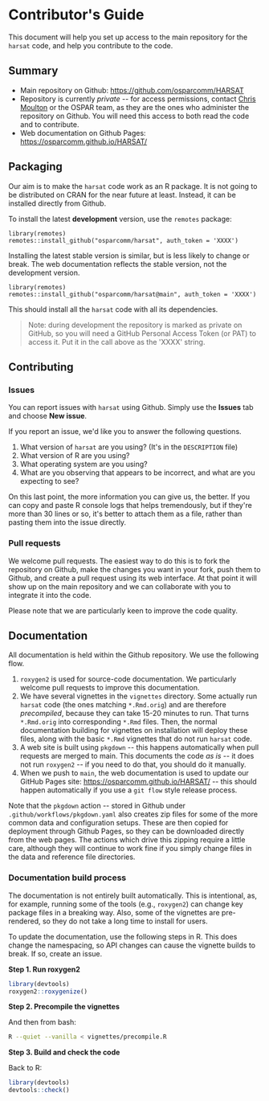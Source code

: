 # Contributor's Guide

This document will help you set up access to the main repository for
the `harsat` code, and help you contribute to the code.

## Summary

* Main repository on Github: https://github.com/osparcomm/HARSAT
* Repository is currently *private* -- for access permissions, contact 
  [Chris Moulton](https://github.com/moultonc) or the OSPAR team, as they
  are the ones who administer the repository on Github. You will need this access to 
  both read the code and to contribute.
* Web documentation on Github Pages: https://osparcomm.github.io/HARSAT/


## Packaging

Our aim is to make the `harsat` code work as an R package. It is not
going to be distributed on CRAN for the near future at least. Instead,
it can be installed directly from Github. 

To install the latest **development** version, use the `remotes` package:

```
library(remotes)
remotes::install_github("osparcomm/harsat", auth_token = 'XXXX')
```

Installing the latest stable version is similar, but is less likely to
change or break. The web documentation reflects the stable version, not
the development version.

```
library(remotes)
remotes::install_github("osparcomm/harsat@main", auth_token = 'XXXX')
```

This should install all the `harsat` code with all its dependencies.

> Note: during development the repository is marked as private on GitHub, so you
> will need a GitHub Personal Access Token (or PAT) to access it. Put it in the
> call above as the 'XXXX' string.


## Contributing

### Issues

You can report issues with `harsat` using Github. Simply use the **Issues** tab
and choose **New issue**.

If you report an issue, we'd like you to answer the following questions.

1. What version of `harsat` are you using? (It's in the `DESCRIPTION` file)
2. What version of R are you using?
3. What operating system are you using?
4. What are you observing that appears to be incorrect, and what are you
   expecting to see? 

On this last point, the more information you can give us, the better. If you 
can copy and paste R console logs that helps tremendously, but if they're more
than 30 lines or so, it's better to attach them as a file, rather than pasting
them into the issue directly.


### Pull requests

We welcome pull requests. The easiest way to do this is to fork the repository
on Github, make the changes you want in your fork, push them to Github, and create 
a pull request using its web interface. At that point it will show up on the
main repository and we can collaborate with you to integrate it into the 
code.

Please note that we are particularly keen to improve the code quality. 


## Documentation

All documentation is held within the Github repository. We use the following
flow.

1. `roxygen2` is used for source-code documentation. We particularly welcome
   pull requests to improve this documentation. 
2. We have several vignettes in the `vignettes` directory. Some actually run `harsat` code (the ones 
   matching `*.Rmd.orig`) and are therefore *precompiled*, because they can take 15-20 minutes
   to run. That turns `*.Rmd.orig` into corresponding `*.Rmd` files. Then, the 
   normal documentation building for vignettes on installation will deploy these
   files, along with the basic `*.Rmd` vignettes that do not run `harsat` code.
3. A web site is built using `pkgdown` -- this happens automatically when pull
   requests are merged to main. This documents the code *as is* -- it does not 
   run `roxygen2` -- if you need to do that, you should do it manually.
4. When we push to `main`, the web documentation is used to update our
   GitHub Pages site: https://osparcomm.github.io/HARSAT/ -- this should happen
   automatically if you use a `git flow` style release process.

Note that the `pkgdown` action -- stored in Github under `.github/workflows/pkgdown.yaml`
also creates zip files for some of the more common data and configuration setups. 
These are then copied for deployment through Github Pages, so they can be downloaded
directly from the web pages. The actions which drive this zipping require a little
care, although they will continue to work fine if you simply change files in the 
data and reference file directories.

### Documentation build process

The documentation is not entirely built automatically. This is intentional, as,
for example, running some of the tools (e.g., `roxygen2`) can change key package
files in a breaking way. Also, some of the vignettes are pre-rendered, so they
do not take a long time to install for users. 

To update the documentation, use the following steps in R. This does change the 
namespacing, so API changes can cause the vignette builds to break. If so, 
create an issue.

**Step 1. Run roxygen2**

```r
library(devtools)
roxygen2::roxygenize()
```

**Step 2. Precompile the vignettes**

And then from bash:

```bash
R --quiet --vanilla < vignettes/precompile.R
```

**Step 3. Build and check the code**

Back to R:

```r
library(devtools)
devtools::check()
```

